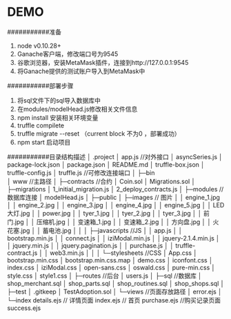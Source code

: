 ﻿DEMO
===========================

###########准备
1. node v0.10.28+
2. Ganache客户端，修改端口号为9545
3. 谷歌浏览器，安装MetaMask插件，连接到http://127.0.0.1:9545
4. 将Ganache提供的测试账户导入到MetaMask中


###########部署步骤

1. 将sql文件下的sql导入数据库中
2.  在modules/modelHead.js修改相关文件信息
3. npm install 安装相关环境变量
4. truffle compilete 
5. truffle migrate --reset （current block 不为0 ，部署成功）
6. npm start 启动项目


###########目录结构描述
│  .project
│  app.js  //对外接口
│  asyncSeries.js
│  package-lock.json
│  package.json
│  README.md
│  truffle-box.json
│  truffle-config.js
│  truffle.js  //可修改连接端口
│
├─bin  
│      www  //主路径
│
├─contracts  //合约
│      Coin.sol
│      Migrations.sol
│
├─migrations
│      1_initial_migration.js
│      2_deploy_contracts.js
│
├─modules  //数据库连接
│      modelHead.js
│
├─public
│  ├─images  // 图片
│  │      engine_1.jpg
│  │      engine_2.jpg
│  │      engine_3.jpg
│  │      engine_4.jpg
│  │      engine_5.jpg
│  │      LED大灯.jpg
│  │      power.jpg
│  │      tyer_1.jpg
│  │      tyer_2.jpg
│  │      tyer_3.jpg
│  │      前门.jpg
│  │      压缩机.jpg
│  │      变速箱_1.jpg
│  │      变速箱_2.jpg
│  │      方向盘.jpg
│  │      火花塞.jpg
│  │      蓄电池.jpg
│  │
│  ├─javascripts  //JS 
│  │      app.js
│  │      bootstrap.min.js
│  │      connect.js
│  │      iziModal.min.js
│  │      jquery-2.1.4.min.js
│  │      jquery.min.js
│  │      jquery.pagination.js
│  │      purchase.js
│  │      truffle-contract.js
│  │      web3.min.js
│  │
│  └─stylesheets  //CSS 
│          App.css
│          bootstrap.min.css
│          bootstrap.min.css.map
│          demo.css
│          iconfont.css
│          index.css
│          iziModal.css
│          open-sans.css
│          oswald.css
│          pure-min.css
│          style.css
│          style1.css
│
├─routes  //后台
│      users.js
│
├─sql      //数据库
│      shop_merchant.sql
│      shop_parts.sql
│      shop_routines.sql
│      shop_shops.sql
│
├─test
│      .gitkeep
│      TestAdoption.sol
│
└─views         //页面存放路径
    │  error.ejs
    │
    └─index
            details.ejs  // 详情页面
            index.ejs   // 首页
            purchase.ejs  //购买记录页面
            success.ejs 
